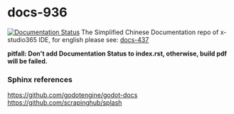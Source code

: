 # docs-936
[![Documentation Status](https://readthedocs.org/projects/x-studio365/badge/?version=latest)](https://docs.x-studio365.com/zh_CN/latest/?badge=latest)
The Simplified Chinese Documentation repo of x-studio365 IDE, for english please see: [docs-437](https://github.com/x-studio365/docs-437)

**pitfall: Don't add Documentation Status to index.rst, otherwise, build pdf will be failed.**

### Sphinx references
https://github.com/godotengine/godot-docs
https://github.com/scrapinghub/splash
